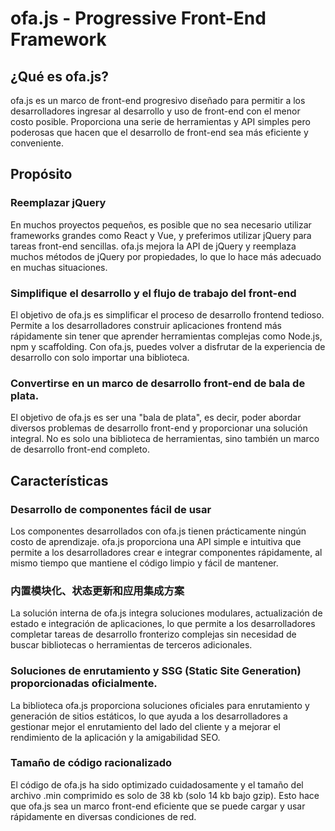 # ofa.js - Progressive Front-End Framework

## ¿Qué es ofa.js?

ofa.js es un marco de front-end progresivo diseñado para permitir a los desarrolladores ingresar al desarrollo y uso de front-end con el menor costo posible. Proporciona una serie de herramientas y API simples pero poderosas que hacen que el desarrollo de front-end sea más eficiente y conveniente.

## Propósito

### Reemplazar jQuery

En muchos proyectos pequeños, es posible que no sea necesario utilizar frameworks grandes como React y Vue, y preferimos utilizar jQuery para tareas front-end sencillas. ofa.js mejora la API de jQuery y reemplaza muchos métodos de jQuery por propiedades, lo que lo hace más adecuado en muchas situaciones.

### Simplifique el desarrollo y el flujo de trabajo del front-end

El objetivo de ofa.js es simplificar el proceso de desarrollo frontend tedioso. Permite a los desarrolladores construir aplicaciones frontend más rápidamente sin tener que aprender herramientas complejas como Node.js, npm y scaffolding. Con ofa.js, puedes volver a disfrutar de la experiencia de desarrollo con solo importar una biblioteca.

### Convertirse en un marco de desarrollo front-end de bala de plata.

El objetivo de ofa.js es ser una "bala de plata", es decir, poder abordar diversos problemas de desarrollo front-end y proporcionar una solución integral. No es solo una biblioteca de herramientas, sino también un marco de desarrollo front-end completo.

## Características

### Desarrollo de componentes fácil de usar

Los componentes desarrollados con ofa.js tienen prácticamente ningún costo de aprendizaje. ofa.js proporciona una API simple e intuitiva que permite a los desarrolladores crear e integrar componentes rápidamente, al mismo tiempo que mantiene el código limpio y fácil de mantener.

### 内置模块化、状态更新和应用集成方案

La solución interna de ofa.js integra soluciones modulares, actualización de estado e integración de aplicaciones, lo que permite a los desarrolladores completar tareas de desarrollo fronterizo complejas sin necesidad de buscar bibliotecas o herramientas de terceros adicionales.

### Soluciones de enrutamiento y SSG (Static Site Generation) proporcionadas oficialmente.

La biblioteca ofa.js proporciona soluciones oficiales para enrutamiento y generación de sitios estáticos, lo que ayuda a los desarrolladores a gestionar mejor el enrutamiento del lado del cliente y a mejorar el rendimiento de la aplicación y la amigabilidad SEO.

### Tamaño de código racionalizado

El código de ofa.js ha sido optimizado cuidadosamente y el tamaño del archivo .min comprimido es solo de 38 kb (solo 14 kb bajo gzip). Esto hace que ofa.js sea un marco front-end eficiente que se puede cargar y usar rápidamente en diversas condiciones de red.